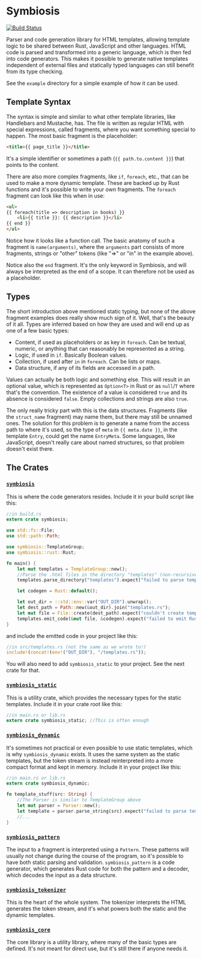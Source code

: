 # Symbiosis

[![Build Status](https://travis-ci.org/Ogeon/symbiosis.svg?branch=master)](https://travis-ci.org/Ogeon/symbiosis)

Parser and code generation library for HTML templates, allowing template logic
to be shared between Rust, JavaScript and other languages. HTML code is parsed
and transformed into a generic language, which is then fed into code
generators. This makes it possible to generate native templates independent of
external files and statically typed languages can still benefit from its type
checking.

See the `example` directory for a simple example of how it can be used.

## Template Syntax

The syntax is simple and similar to what other template libraries, like
Handlebars and Mustache, has. The file is written as regular HTML with special
expressions, called fragments, where you want something special to happen. The
most basic fragment is the placeholder:

```html
<title>{{ page_title }}</title>
```

It's a simple identifier or sometimes a path (`{{ path.to.content }}`) that points
to the content.

There are also more complex fragments, like `if`, `foreach`, etc., that can be
used to make a more dynamic template. These are backed up by Rust functions
and it's possible to write your own fragments. The `foreach` fragment can look
like this when in use:

```html
<ul>
{{ foreach(title => description in books) }}
	<li>{{ title }}: {{ description }}</li>
{{ end }}
</ul>
```

Notice how it looks like a function call. The basic anatomy of such a fragment
is `name(arguments)`, where the `arguments` part consists of more fragments,
strings or "other" tokens (like "=>" or "in" in the example above).

Notice also the `end` fragment. It's the only keyword in Symbiosis, and will
always be interpreted as the end of a scope. It can therefore not be used as a
placeholder.

## Types

The short introduction above mentioned static typing, but none of the above
fragment examples does really show much sign of it. Well, that's the beauty of
it all. Types are inferred based on how they are used and will end up as one
of a few basic types:

 * Content, if used as placeholders or as key in `foreach`. Can be textual, numeric, or anything that can reasonably be represented as a string.
 * Logic, if used in `if`. Basically Boolean values.
 * Collection, if used after `in` in `foreach`. Can be lists or maps.
 * Data structure, if any of its fields are accessed in a path.

Values can actually be both logic and something else. This will result in an
optional value, which is represented as `Option<T>` in Rust or as `null`/`T`
where that's the convention. The existence of a value is considered `true` and
its absence is considered `false`. Empty collections and strings are also
`true`.

The only really tricky part with this is the data structures. Fragments (like
the `struct_name` fragment) may name them, but there may still be unnamed
ones. The solution for this problem is to generate a name from the access path
to where it's used, so the type of `meta` in `{{ meta.date }}`, in the
template `Entry`, could get the name `EntryMeta`. Some languages, like
JavaScript, doesn't really care about named structures, so that problem
doesn't exist there.

## The Crates

### [`symbiosis`](http://ogeon.github.io/docs/symbiosis/master/symbiosis)

This is where the code generators resides. Include it in your build script
like this:

```rust
//in build.rs
extern crate symbiosis;

use std::fs::File;
use std::path::Path;

use symbiosis::TemplateGroup;
use symbiosis::rust::Rust;

fn main() {
    let mut templates = TemplateGroup::new();
    //Parse the .html files in the directory "templates" (non-recursively)
    templates.parse_directory("templates").expect("failed to parse templates");

    let codegen = Rust::default();

    let out_dir = ::std::env::var("OUT_DIR").unwrap();
    let dest_path = Path::new(&out_dir).join("templates.rs");
    let mut file = File::create(dest_path).expect("couldn't create templates.rs");
    templates.emit_code(&mut file, &codegen).expect("failed to emit Rust code");
}
```

and include the emitted code in your project like this:

```rust
//in src/templates.rs (not the same as we wrote to!)
include!(concat!(env!("OUT_DIR"), "/templates.rs"));
```

You will also need to add `symbiosis_static` to your project. See the next
crate for that.

### [`symbiosis_static`](http://ogeon.github.io/docs/symbiosis/master/symbiosis_static)

This is a utility crate, which provides the necessary types for the static
templates. Include it in your crate root like this:

```rust
//in main.rs or lib.rs
extern crate symbiosis_static; //This is often enough
```

### [`symbiosis_dynamic`](http://ogeon.github.io/docs/symbiosis/master/symbiosis_dynamic)

It's sometimes not practical or even possible to use static templates, which
is why `symbiosis_dynamic` exists. It uses the same system as the static
templates, but the token stream is instead reinterpreted into a more compact
format and kept in memory. Include it in your project like this:

```rust
//in main.rs or lib.rs
extern crate symbiosis_dynamic;

fn template_stuff(src: String) {
	//The Parser is similar to TemplateGroup above
    let mut parser = Parser::new();
	let template = parser.parse_string(src).expect("failed to parse template");
	//...
}
```

### [`symbiosis_pattern`](http://ogeon.github.io/docs/symbiosis/master/symbiosis_pattern)

The input to a fragment is interpreted using a `Pattern`. These patterns will
usually not change during the course of the program, so it's possible to have
both static parsing and validation. `symbiosis_pattern` is a code generator,
which generates Rust code for both the pattern and a decoder, which decodes
the input as a data structure.

### [`symbiosis_tokenizer`](http://ogeon.github.io/docs/symbiosis/master/symbiosis_tokenizer)

This is the heart of the whole system. The tokenizer interprets the HTML
generates the token stream, and it's what powers both the static and the
dynamic templates.

### [`symbiosis_core`](http://ogeon.github.io/docs/symbiosis/master/symbiosis_core)

The core library is a utility library, where many of the basic types are
defined. It's not meant for direct use, but it's still there if anyone needs
it.

